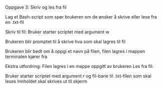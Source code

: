 Oppgave 3: Skriv og les fra fil

Lag et Bash-script som spør brukeren om de ønsker å skrive eller lese fra en 
.txt-fil

Skriv til fil: 
 Bruker starter scriptet med argument w 

 Brukeren blir promptet til å skrive hva som skal lagres til fil 

 Brukeren blir bedt om å oppgi et navn på filen, filen lagres i mappen 
terminalen kjører fra 

 Ekstra utfordring: Filen lagres i en mappe oppgitt av brukeren 
Les fra fil:  

 Bruker starter scriptet med argument r og fil-bane til .txt-filen som skal 
leses 
 Innholdet skal skrives ut til skjerm
